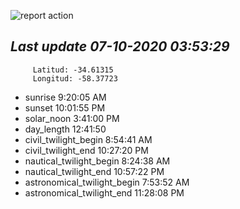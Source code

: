 ![report action](https://github.com/matiasz8/actions-for-reports/workflows/report%20action/badge.svg?branch=develop) 


## *****Last update 07-10-2020 03:53:29*****



		 Latitud: -34.61315
		 Longitud: -58.37723

 - sunrise 	 9:20:05 AM
 - sunset 	 10:01:55 PM
 - solar_noon 	 3:41:00 PM
 - day_length 	 12:41:50
 - civil_twilight_begin 	 8:54:41 AM
 - civil_twilight_end 	 10:27:20 PM
 - nautical_twilight_begin 	 8:24:38 AM
 - nautical_twilight_end 	 10:57:22 PM
 - astronomical_twilight_begin 	 7:53:52 AM
 - astronomical_twilight_end 	 11:28:08 PM
